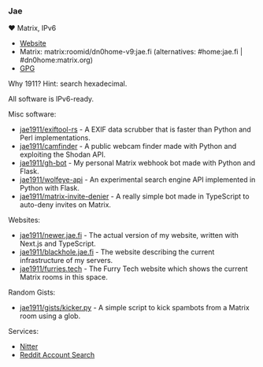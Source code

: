 ### Jae

♥️ Matrix, IPv6

 - [Website](https://jae.fi)
 - Matrix: matrix:roomid/dn0home-v9:jae.fi (alternatives: #home:jae.fi | #dn0home:matrix.org)
 - [GPG](https://keyoxide.org/hkp/E925CA48B1CF851298321784025F43E0BE5056C0)

Why 1911? Hint: search hexadecimal.

All software is IPv6-ready.

Misc software:
 - [jae1911/exiftool-rs](https://github.com/jae1911/exiftool-rs) - A EXIF data scrubber that is faster than Python and Perl implementations.
 - [jae1911/camfinder](https://github.com/jae1911/camfinder) - A public webcam finder made with Python and exploiting the Shodan API.
 - [jae1911/gh-bot](https://github.com/jae1911/gh-bot) - My personal Matrix webhook bot made with Python and Flask.
 - [jae1911/wolfeye-api](https://github.com/jae1911/wolfeye-api) - An experimental search engine API implemented in Python with Flask.
 - [jae1911/matrix-invite-denier](https://github.com/jae1911/matrix-invite-denier) - A really simple bot made in TypeScript to auto-deny invites on Matrix.

Websites:
 - [jae1911/newer.jae.fi](https://github.com/jae1911/newer.jae.fi) - The actual version of my website, written with Next.js and TypeScript.
 - [jae1911/blackhole.jae.fi](https://github.com/jae1911/blackhole.jae.fi) - The website describing the current infrastructure of my servers.
 - [jae1911/furries.tech](https://github.com/jae1911/furries.tech) - The Furry Tech website which shows the current Matrix rooms in this space.

Random Gists:
 - [jae1911/gists/kicker.py](https://gist.github.com/jae1911/2d9f104c08cfa9b17d58238fb1f0ee6e) - A simple script to kick spambots from a Matrix room using a glob.

Services:
 - [Nitter](https://twitter.jae.su)
 - [Reddit Account Search](https://reddit.jae.su)

